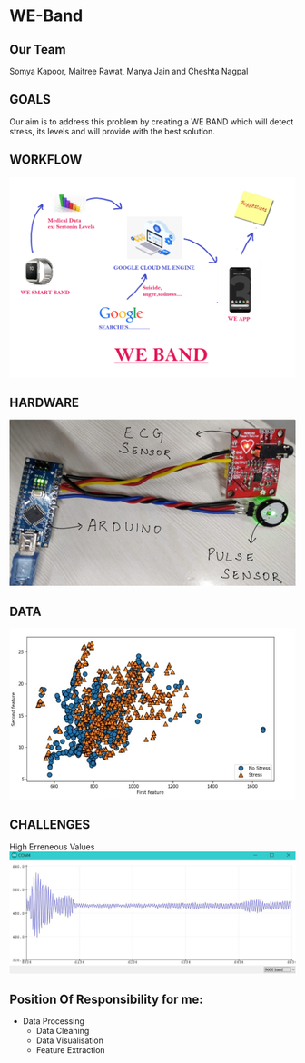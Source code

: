 # WE-Band
## Our Team
Somya Kapoor, Maitree Rawat, Manya Jain and Cheshta Nagpal

## GOALS
Our aim is to address this problem by creating a WE BAND which will detect stress, its levels and will provide with the best solution.

## WORKFLOW
![WORKFLOW](https://github.com/somya-kapoor/WE-Band/blob/master/Images/we-band.png)

## HARDWARE
![HARDWARE](https://github.com/somya-kapoor/WE-Band/blob/master/Images/hardware.png)

## DATA
![DATA](https://github.com/somya-kapoor/WE-Band/blob/master/Images/data.jpg)
## CHALLENGES
High Erreneous Values 
![CHALLENGES](https://github.com/somya-kapoor/WE-Band/blob/master/Images/ecg_error.jpg)
## Position Of Responsibility for me:
- Data Processing
  - Data Cleaning
  - Data Visualisation
  - Feature Extraction

  
